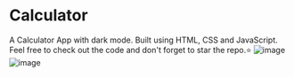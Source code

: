 # Calculator
A Calculator App with dark mode. Built using HTML, CSS and JavaScript. Feel free to check out the code and don't forget to star the repo.⭐
![image](https://user-images.githubusercontent.com/108393415/176461112-4c58e2f1-e5c9-4167-8502-f70287fbc678.png)
![image](https://user-images.githubusercontent.com/108393415/176461172-20445a88-cd27-4942-b145-cb92dae1bc6b.png)
